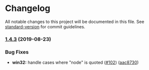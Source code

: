 # Changelog

All notable changes to this project will be documented in this file. See [standard-version](https://github.com/conventional-changelog/standard-version) for commit guidelines.

### [1.4.3](https://github.com/isaacs/spawn-wrap/compare/v1.4.2...v1.4.3) (2019-08-23)


### Bug Fixes

* **win32:** handle cases where "node" is quoted ([#102](https://github.com/isaacs/spawn-wrap/issues/102)) ([aac8730](https://github.com/isaacs/spawn-wrap/commit/aac8730))
